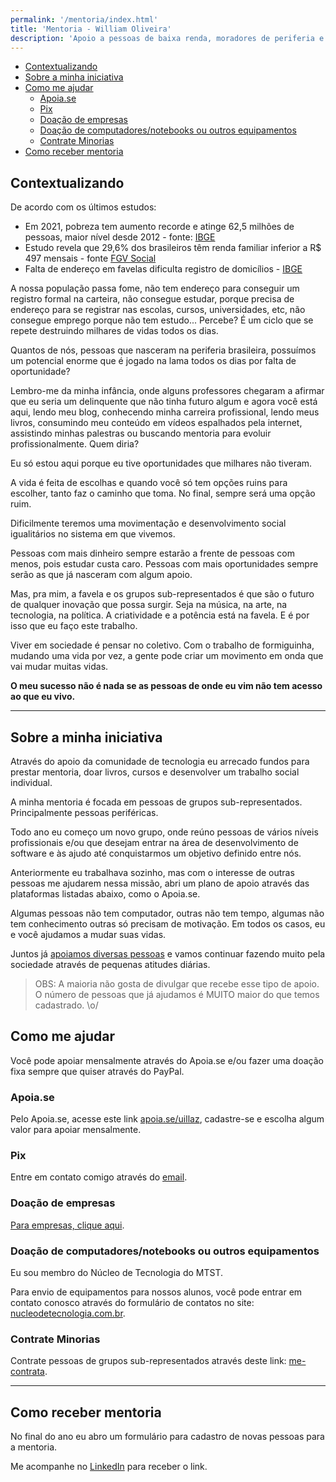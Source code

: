 ```yaml
---
permalink: '/mentoria/index.html'
title: 'Mentoria - William Oliveira'
description: 'Apoio a pessoas de baixa renda, moradores de periferia e pessoas em situação de vulnerabilidade social que desejam entrar na área de programação ou evoluir em suas áreas'
---
```


<!-- vscode-markdown-toc -->

- [Contextualizando](#Contextualizando)
- [Sobre a minha iniciativa](#Sobreaminhainiciativa)
- [Como me ajudar](#Comomeajudar)
  - [Apoia.se](#Apoia.se)
  - [Pix](#Pix)
  - [Doação de empresas](#Doaodeempresas)
  - [Doação de computadores/notebooks ou outros equipamentos](#Doaodecomputadoresnotebooksououtrosequipamentos)
  - [Contrate Minorias](#ContrateMinorias)
- [Como receber mentoria](#Comorecebermentoria)

<!-- vscode-markdown-toc-config
	numbering=false
	autoSave=true
	/vscode-markdown-toc-config -->
<!-- /vscode-markdown-toc -->

## <a name='Contextualizando'></a>Contextualizando

De acordo com os últimos estudos:

- Em 2021, pobreza tem aumento recorde e atinge 62,5 milhões de pessoas, maior nível desde 2012 - fonte: [IBGE](https://agenciadenoticias.ibge.gov.br/agencia-noticias/2012-agencia-de-noticias/noticias/35687-em-2021-pobreza-tem-aumento-recorde-e-atinge-62-5-milhoes-de-pessoas-maior-nivel-desde-2012)
- Estudo revela que 29,6% dos brasileiros têm renda familiar inferior a R$ 497 mensais - fonte [FGV Social](https://portal.fgv.br/noticias/mapa-nova-pobreza-estudo-revela-296-brasileiros-tem-renda-familiar-inferior-r-497-mensais)
- Falta de endereço em favelas dificulta registro de domicílios - [IBGE](https://agenciabrasil.ebc.com.br/economia/noticia/2023-03/censo-falta-de-endereco-em-favelas-dificulta-registro-dos-domicilios)

A nossa população passa fome, não tem endereço para conseguir um registro formal na carteira, não consegue estudar, porque precisa de endereço para se registrar nas escolas, cursos, universidades, etc, não consegue emprego porque não tem estudo... Percebe? É um ciclo que se repete destruindo milhares de vidas todos os dias.

Quantos de nós, pessoas que nasceram na periferia brasileira, possuímos um potencial enorme que é jogado na lama todos os dias por falta de oportunidade?

Lembro-me da minha infância, onde alguns professores chegaram a afirmar que eu seria um delinquente que não tinha futuro algum e agora você está aqui, lendo meu blog, conhecendo minha carreira profissional, lendo meus livros, consumindo meu conteúdo em vídeos espalhados pela internet, assistindo minhas palestras ou buscando mentoria para evoluir profissionalmente. Quem diria?

Eu só estou aqui porque eu tive oportunidades que milhares não tiveram.

A vida é feita de escolhas e quando você só tem opções ruins para escolher, tanto faz o caminho que toma. No final, sempre será uma opção ruim.

Dificilmente teremos uma movimentação e desenvolvimento social igualitários no sistema em que vivemos.

Pessoas com mais dinheiro sempre estarão a frente de pessoas com menos, pois estudar custa caro. Pessoas com mais oportunidades sempre serão as que já nasceram com algum apoio.

Mas, pra mim, a favela e os grupos sub-representados é que são o futuro de qualquer inovação que possa surgir. Seja na música, na arte, na tecnologia, na política. A criatividade e a potência está na favela. E é por isso que eu faço este trabalho.

Viver em sociedade é pensar no coletivo. Com o trabalho de formiguinha, mudando uma vida por vez, a gente pode criar um movimento em onda que vai mudar muitas vidas.

**O meu sucesso não é nada se as pessoas de onde eu vim não tem acesso ao que eu vivo.**

---

## <a name='Sobreaminhainiciativa'></a>Sobre a minha iniciativa

Através do apoio da comunidade de tecnologia eu arrecado fundos para prestar mentoria, doar livros, cursos e desenvolver um trabalho social individual.

A minha mentoria é focada em pessoas de grupos sub-representados. Principalmente pessoas periféricas.

Todo ano eu começo um novo grupo, onde reúno pessoas de vários níveis profissionais e/ou que desejam entrar na área de desenvolvimento de software e às ajudo até conquistarmos um objetivo definido entre nós.

Anteriormente eu trabalhava sozinho, mas com o interesse de outras pessoas me ajudarem nessa missão, abri um plano de apoio através das plataformas listadas abaixo, como o Apoia.se.

Algumas pessoas não tem computador, outras não tem tempo, algumas não tem conhecimento outras só precisam de motivação. Em todos os casos, eu e você ajudamos a mudar suas vidas.

Juntos já [apoiamos diversas pessoas](/sponsored) e vamos continuar fazendo muito pela sociedade através de pequenas atitudes diárias.

> OBS: A maioria não gosta de divulgar que recebe esse tipo de apoio. O número de pessoas que já ajudamos é MUITO maior do que temos cadastrado. \o/

## <a name='Comomeajudar'></a>Como me ajudar

Você pode apoiar mensalmente através do Apoia.se e/ou fazer uma doação fixa sempre que quiser através do PayPal.

### <a name='Apoia.se'></a>Apoia.se

Pelo Apoia.se, acesse este link [apoia.se/uillaz](https://apoia.se/uillaz), cadastre-se e escolha algum valor para apoiar mensalmente.

### <a name='Pix'></a>Pix

Entre em contato comigo através do [email](mailto:w.oliveira542@gmail.com).

### <a name='Doaodeempresas'></a>Doação de empresas

[Para empresas, clique aqui](mailto:w.oliveira542@gmail.com).

### <a name='Doaodecomputadoresnotebooksououtrosequipamentos'></a>Doação de computadores/notebooks ou outros equipamentos

Eu sou membro do Núcleo de Tecnologia do MTST.

Para envio de equipamentos para nossos alunos, você pode entrar em contato conosco através do formulário de contatos no site: [nucleodetecnologia.com.br](https://nucleodetecnologia.com.br/).

### <a name='ContrateMinorias'></a>Contrate Minorias

Contrate pessoas de grupos sub-representados através deste link: [me-contrata](/me-contrata).

---

## <a name='Comorecebermentoria'></a>Como receber mentoria

No final do ano eu abro um formulário para cadastro de novas pessoas para a mentoria.

Me acompanhe no [LinkedIn](https://www.linkedin.com/in/william-oliveira/) para receber o link.
